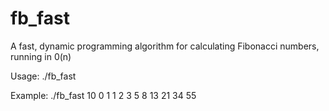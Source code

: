 # fb_fast
A fast, dynamic programming algorithm for calculating Fibonacci numbers, running in 0(n)

Usage: ./fb_fast <number>

Example: ./fb_fast 10
0
1
1
2
3
5
8
13
21
34
55
